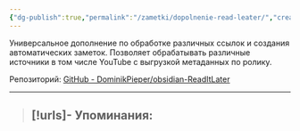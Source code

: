 ```yaml
---
{"dg-publish":true,"permalink":"/zametki/dopolnenie-read-leater/","created":"2024-07-08 22:31"}
---
```


Универсальное дополнение по обработке различных ссылок и создания автоматических заметок. Позволяет обрабатывать различные источники в том числе YouTube с выгрузкой метаданных по ролику.

Репозиторий: [GitHub - DominikPieper/obsidian-ReadItLater](https://github.com/DominikPieper/obsidian-ReadItLater)

---
> [!urls]- Упоминания:
> - 